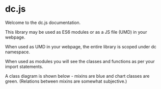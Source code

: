 # dc.js

Welcome to the dc.js documentation.

This library may be used as ES6 modules or as a JS file (UMD) in your webpage.

When used as UMD in your webpage, the entire library is scoped under dc namespace.

When used as modules you will see the classes and functions as per your import
statements.

A class diagram is shown below - mixins are blue and chart classes are green. (Relations between mixins are somewhat subjective.)

<a id="insert-svg-here" />
<script src="../../js/promise-polyfill.js"></script>
<script src="../../js/fetch.umd.js"></script>
<script>
window.fetch("../../img/class-hierarchy.svg").then(function(result) {
    result.text().then(function(content) {
    document.getElementById('insert-svg-here').outerHTML = content;
    });
    });
</script>

